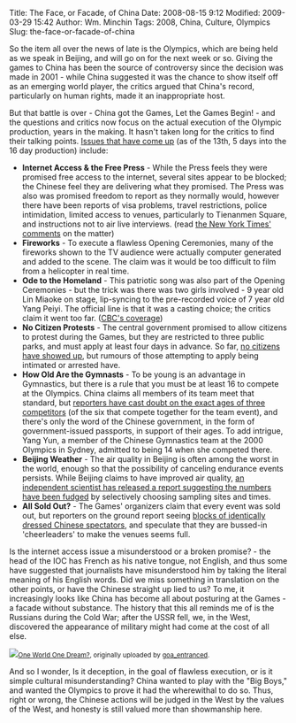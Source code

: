 Title: The Face, or Facade, of China
Date: 2008-08-15 9:12
Modified: 2009-03-29 15:42
Author: Wm. Minchin
Tags: 2008, China, Culture, Olympics
Slug: the-face-or-facade-of-china

So the item all over the news of late is the Olympics, which are being
held as we speak in Beijing, and will go on for the next week or so.
Giving the games to China has been the source of controversy since the
decision was made in 2001 - while China suggested it was the chance to
show itself off as an emerging world player, the critics argued that
China's record, particularly on human rights, made it an inappropriate
host.

But that battle is over - China got the Games, Let the Games Begin! -
and the questions and critics now focus on the actual execution of the
Olympic production, years in the making. It hasn't taken long for the
critics to find their talking points. [Issues that have come
up](http://www.athlists.com/?p=36) (as of the 13th, 5 days into the 16
day production) include:

-   **Internet Access & the Free Press** - While the Press feels they
    were promised free access to the internet, several sites appear to
    be blocked; the Chinese feel they are delivering what they promised.
    The Press was also was promised freedom to report as they normally
    would, however there have been reports of visa problems, travel
    restrictions, police intimidation, limited access to venues,
    particularly to Tienanmen Square, and instructions not to air live
    interviews. (read [the New York Times'
    comments](http://www.nytimes.com/2008/07/21/sports/olympics/21nbc.html?_r=1&pagewanted=all&oref=slogin)
    on the matter)
-   **Fireworks** - To execute a flawless Opening Ceremonies, many of
    the fireworks shown to the TV audience were actually computer
    generated and added to the scene. The claim was it would be too
    difficult to film from a helicopter in real time.
-   **Ode to the Homeland** - This patriotic song was also part of the
    Opening Ceremonies - but the trick was there was two girls
    involved - 9 year old Lin Miaoke on stage, lip-syncing to the
    pre-recorded voice of 7 year old Yang Peiyi. The official line is
    that it was a casting choice; the critics claim it went too far.
    ([CBC's
    coverage](http://www.cbc.ca/arts/tv/story/2008/08/12/olympics-lipsynch.html?ref=rss))
-   **No Citizen Protests** - The central government promised to allow
    citizens to protest during the Games, but they are restricted to
    three public parks, and must apply at least four days in advance. So
    far, [no citizens have showed
    up](http://www.iht.com/articles/2008/08/13/asia/protest.php), but
    rumours of those attempting to apply being intimated or arrested
    have.
-   **How Old Are the Gymnasts** - To be young is an advantage in
    Gymnastics, but there is a rule that you must be at least 16 to
    compete at the Olympics. China claims all members of its team meet
    that standard, but [reporters have cast doubt on the exact ages of
    three
    competitors](http://www.time.com/time/world/article/0,8599,1832312,00.html?imw=Y)
    (of the six that compete together for the team event), and there's
    only the word of the Chinese government, in the form of
    government-issued passports, in support of their ages. To add
    intrigue, Yang Yun, a member of the Chinese Gymnastics team at the
    2000 Olympics in Sydney, admitted to being 14 when she competed
    there.
-   **Beijing Weather** - The air quality in Beijing is often among the
    worst in the world, enough so that the possibility of canceling
    endurance events persists. While Beijing claims to have improved air
    quality, [an independent scientist has released a report suggesting
    the numbers have been
    fudged](http://www.time.com/time/world/article/0,8599,1722450,00.html)
    by selectively choosing sampling sites and times.
-   **All Sold Out?** - The Games' organizers claim that every event was
    sold out, but reporters on the ground report seeing [blocks of
    identically dressed Chinese
    spectators](http://sports.yahoo.com/olympics/beijing/blog/fourth_place_medal/post/Volunteer-fans-fill-the-stands-in-Beijing?urn=oly,100302),
    and speculate that they are bussed-in 'cheerleaders' to make the
    venues seems full.

Is the internet access issue a misunderstood or a broken promise? - the
head of the IOC has French as his native tongue, not English, and thus
some have suggested that journalists have misunderstood him by taking
the literal meaning of his English words. Did we miss something in
translation on the other points, or have the Chinese straight up lied to
us? To me, it increasingly looks like China has become all about
posturing at the Games - a facade without substance. The history that
this all reminds me of is the Russians during the Cold War; after the
USSR fell, we, in the West, discovered the appearance of military might
had come at the cost of all else.

[![](http://farm4.static.flickr.com/3113/2759948173_147556233b.jpg)](http://www.flickr.com/photos/8769295@N07/2759948173/ "photo sharing")<small>[One
World One Dream?](http://www.flickr.com/photos/8769295@N07/2759948173/),
originally uploaded by
[goa\_entranced](http://www.flickr.com/people/8769295@N07/).</small>

And so I wonder, Is it deception, in the goal of flawless execution, or
is it simple cultural misunderstanding? China wanted to play with the
"Big Boys," and wanted the Olympics to prove it had the wherewithal to
do so. Thus, right or wrong, the Chinese actions will be judged in the
West by the values of the West, and honesty is still valued more than
showmanship here.
